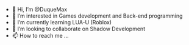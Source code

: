 - 👋 Hi, I’m @DuqueMax
- 👀 I’m interested in Games development and Back-end programming
- 🌱 I’m currently learning LUA-U (Roblox)
- 💞️ I’m looking to collaborate on Shadow Development
- 📫 How to reach me ...

